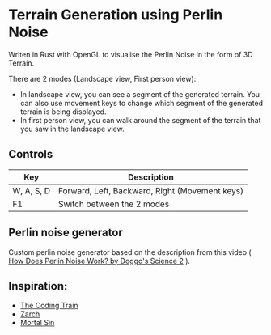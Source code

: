 # Terrain Generation using Perlin Noise

Writen in Rust with OpenGL to visualise the Perlin Noise in the form of 3D Terrain.

There are 2 modes (Landscape view, First person view):
- In landscape view, you can see a segment of the generated terrain. You can also use movement keys to change which segment of the generated terrain is being displayed.
- In first person view, you can walk around the segment of the terrain that you saw in the landscape view.

## Controls
| Key | Description |
|---|---|
| W, A, S, D | Forward, Left, Backward, Right (Movement keys) |
| F1 | Switch between the 2 modes |

## Perlin noise generator
Custom perlin noise generator based on the description from this video ( [How Does Perlin Noise Work? by Doggo's Science 2](https://www.youtube.com/watch?v=9B89kwHvTN4) ).

## Inspiration:
- [The Coding Train](https://www.youtube.com/watch?v=IKB1hWWedMk)
- [Zarch](https://en.wikipedia.org/wiki/Zarch)
- [Mortal Sin](https://store.steampowered.com/app/1494810/Mortal_Sin/)
